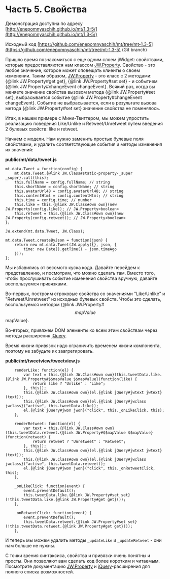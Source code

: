 ﻿# Часть 5. Свойства

Демонстрация доступна по адресу
[http://enepomnyaschih.github.io/mt/1.3-5/](http://enepomnyaschih.github.io/mt/1.3-5/)

Исходный код [https://github.com/enepomnyaschih/mt/tree/mt-1.3-5](https://github.com/enepomnyaschih/mt/tree/mt-1.3-5) (Git branch)

Пришло время познакомиться с еще одним слоем jWidget: свойствами, которые предоставляются нам классом [JW.Property](#!/guide/rujwproperty).
Свойство - это любое значение, которое может оповещать клиенты о своем изменении. Таким образом, [JW.Property](#!/guide/rujwproperty) - это
класс с 2 методами: {@link JW.Property#get get}, {@link JW.Property#set set} - и событием
{@link JW.Property#changeEvent changeEvent}. Всякий раз, когда вы меняете значение свойства вызовом метода
{@link JW.Property#set set}, выбрасывается событие {@link JW.Property#changeEvent changeEvent}. Событие не
выбрасывается, если в результате вызова метода {@link JW.Property#set set} значение свойства не поменялось.

Итак, в нашем примере с Мини-Твиттером, мы можем упростить реализацию поведения Like/Unlike и Retweet/Unretweet
путем введения 2 булевых свойств: like и retweet.

Начнем с модели. Нам нужно заменить простые булевые поля свойствами, и удалить соответствующие события и методы
изменения их значений:

**public/mt/data/tweet.js**

    mt.data.Tweet = function(config) {
        mt.data.Tweet.{@link JW.Class#static-property-_super _super}.call(this);
        this.fullName = config.fullName; // string
        this.shortName = config.shortName; // string
        this.avatarUrl48 = config.avatarUrl48; // string
        this.contentHtml = config.contentHtml; // string
        this.time = config.time; // number
        this.like = this.{@link JW.Class#own own}(new JW.Property(config.like)); // JW.Property<boolean>
        this.retweet = this.{@link JW.Class#own own}(new JW.Property(config.retweet)); // JW.Property<boolean>
    };
    
    JW.extend(mt.data.Tweet, JW.Class);
    
    mt.data.Tweet.createByJson = function(json) {
        return new mt.data.Tweet(JW.apply({}, json, {
            time: new Date().getTime() - json.timeAgo
        }));
    };

Мы избавились от весомого куска кода. Давайте перейдем к представлению, и посмотрим, что можно сделать там.
Вместо того, чтобы прослушивать событие изменения свойства вручную, давайте воспользуемся привязками.

Во-первых, построим строковые свойства со значениями "Like/Unlike" и "Retweet/Unretweet" из исходных
булевых свойств. Чтобы это сделать, воспользуемся методом {@link JW.Property#$$mapValue $$mapValue}.

Во-вторых, привяжем DOM элементы ко всем этим свойствам через методы расширения [jQuery](#!/guide/rujquery).

Время жизни привязок надо ограничить временем жизни компонента, поэтому не забудьте их заагрегировать.

**public/mt/tweetview/tweetview.js**

        renderLike: function(el) {
            var text = this.{@link JW.Class#own own}(this.tweetData.like.{@link JW.Property#$$mapValue $$mapValue}(function(like) {
                return like ? "Unlike" : "Like";
            }, this));
            this.{@link JW.Class#own own}(el.{@link jQuery#jwtext jwtext}(text));
            this.{@link JW.Class#own own}(el.{@link jQuery#jwclass jwclass}("active", this.tweetData.like));
            el.{@link jQuery#jwon jwon}("click", this._onLikeClick, this);
        },
        
        renderRetweet: function(el) {
            var text = this.{@link JW.Class#own own}(this.tweetData.retweet.{@link JW.Property#$$mapValue $$mapValue}(function(retweet) {
                return retweet ? "Unretweet" : "Retweet";
            }, this));
            this.{@link JW.Class#own own}(el.{@link jQuery#jwtext jwtext}(text));
            this.{@link JW.Class#own own}(el.{@link jQuery#jwclass jwclass}("active", this.tweetData.retweet));
            el.{@link jQuery#jwon jwon}("click", this._onRetweetClick, this);
        },
        
        _onLikeClick: function(event) {
            event.preventDefault();
            this.tweetData.like.{@link JW.Property#set set}(!this.tweetData.like.{@link JW.Property#get get}());
        },
        
        _onRetweetClick: function(event) {
            event.preventDefault();
            this.tweetData.retweet.{@link JW.Property#set set}(!this.tweetData.retweet.{@link JW.Property#get get}());
        },

И теперь мы можем удалить методы `_updateLike` и `_updateRetweet` - они нам больше не нужны.

С точки зрения синтаксиса, свойства и привязки очень понятны и просты. Они позволяют вам сделать код
более коротким и читаемым. Посмотрите документацию [JW.Property](#!/guide/rujwproperty)
и [jQuery](#!/guide/rujquery)-расширения для полного списка возможностей.
